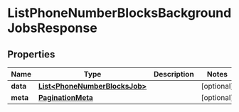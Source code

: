 

# ListPhoneNumberBlocksBackgroundJobsResponse

## Properties

Name | Type | Description | Notes
------------ | ------------- | ------------- | -------------
**data** | [**List&lt;PhoneNumberBlocksJob&gt;**](PhoneNumberBlocksJob.md) |  |  [optional]
**meta** | [**PaginationMeta**](PaginationMeta.md) |  |  [optional]



